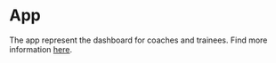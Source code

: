# App

The app represent the dashboard for coaches and trainees. Find more information [here](https://github.com/fitigai/app/blob/staging/README.md).
